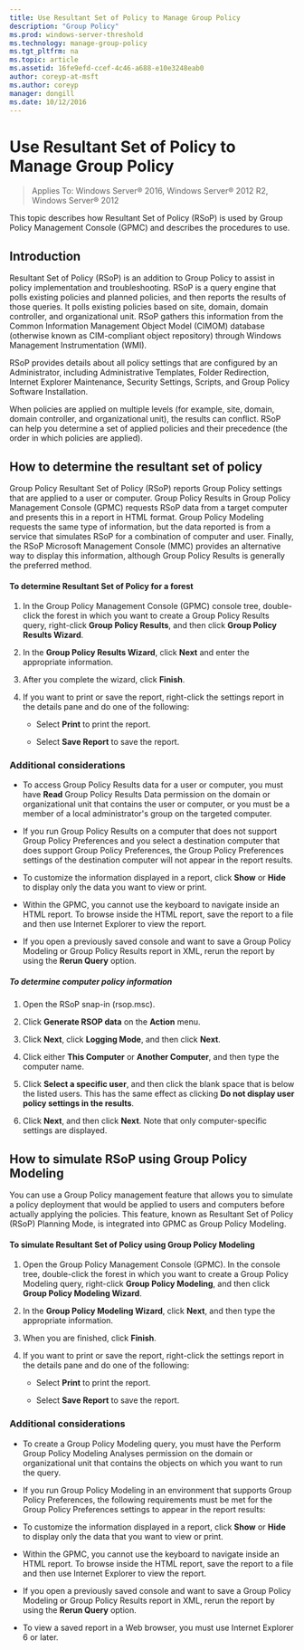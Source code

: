 ```yaml
---
title: Use Resultant Set of Policy to Manage Group Policy
description: "Group Policy"
ms.prod: windows-server-threshold
ms.technology: manage-group-policy
ms.tgt_pltfrm: na
ms.topic: article
ms.assetid: 16fe9efd-ccef-4c46-a688-e10e3248eab0
author: coreyp-at-msft
ms.author: coreyp
manager: dongill
ms.date: 10/12/2016
---
```

# Use Resultant Set of Policy to Manage Group Policy

>Applies To: Windows Server&reg; 2016, Windows Server&reg; 2012 R2, Windows Server&reg; 2012

This topic describes how Resultant Set of Policy (RSoP) is used by Group Policy Management Console (GPMC) and describes the procedures to use.

## Introduction
Resultant Set of Policy (RSoP) is an addition to Group Policy to assist in policy implementation and troubleshooting. RSoP is a query engine that polls existing policies and planned policies, and then reports the results of those queries. It polls existing policies based on site, domain, domain controller, and organizational unit. RSoP gathers this information from the Common Information Management Object Model (CIMOM) database (otherwise known as CIM-compliant object repository) through Windows Management Instrumentation (WMI).

RSoP provides details about all policy settings that are configured by an Administrator, including Administrative Templates, Folder Redirection, Internet Explorer Maintenance, Security Settings, Scripts, and Group Policy Software Installation.

When policies are applied on multiple levels (for example, site, domain, domain controller, and organizational unit), the results can conflict. RSoP can help you determine a set of applied policies and their precedence (the order in which policies are applied).

## How to determine the resultant set of policy
Group Policy Resultant Set of Policy (RSoP) reports Group Policy settings that are applied to a user or computer. Group Policy Results in Group Policy Management Console (GPMC) requests RSoP data from a target computer and presents this in a report in HTML format. Group Policy Modeling requests the same type of information, but the data reported is from a service that simulates RSoP for a combination of computer and user. Finally, the RSoP Microsoft Management Console (MMC) provides an alternative way to display this information, although Group Policy Results is generally the preferred method.

#### To determine Resultant Set of Policy for a forest

1.  In the Group Policy Management Console (GPMC) console tree, double-click the forest in which you want to create a Group Policy Results query, right-click **Group Policy Results**, and then click **Group Policy Results Wizard**.

2.  In the **Group Policy Results Wizard**, click **Next** and enter the appropriate information.

3.  After you complete the wizard, click **Finish**.

4.  If you want to print or save the report, right-click the settings report in the details pane and do one of the following:

    -   Select **Print** to print the report.

    -   Select **Save Report** to save the report.

### Additional considerations

-   To access Group Policy Results data for a user or computer, you must have **Read** Group Policy Results Data permission on the domain or organizational unit that contains the user or computer, or you must be a member of a local administrator's group on the targeted computer.

-   If you run Group Policy Results on a computer that does not support Group Policy Preferences and you select a destination computer that does support Group Policy Preferences, the Group Policy Preferences settings of the destination computer will not appear in the report results.

-   To customize the information displayed in a report, click **Show** or **Hide** to display only the data you want to view or print.

-   Within the GPMC, you cannot use the keyboard to navigate inside an HTML report. To browse inside the HTML report, save the report to a file and then use Internet Explorer to view the report.

-   If you open a previously saved console and want to save a Group Policy Modeling or Group Policy Results report in XML, rerun the report by using the **Rerun Query** option.

##### To determine computer policy information

1.  Open the RSoP snap-in (rsop.msc).

2.  Click **Generate RSOP data** on the **Action** menu.

3.  Click **Next**, click **Logging Mode**, and then click **Next**.

4.  Click either **This Computer** or **Another Computer**, and then type the computer name.

5.  Click **Select a specific user**, and then click the blank space that is below the listed users. This has the same effect as clicking **Do not display user policy settings in the results**.

6.  Click **Next**, and then click **Next**. Note that only computer-specific settings are displayed.

## How to simulate RSoP using Group Policy Modeling
You can use a Group Policy management feature that allows you to simulate a policy deployment that would be applied to users and computers before actually applying the policies. This feature, known as Resultant Set of Policy (RSoP)   Planning Mode, is integrated into GPMC as Group Policy Modeling.

#### To simulate Resultant Set of Policy using Group Policy Modeling

1.  Open the Group Policy Management Console (GPMC). In the console tree, double-click the forest in which you want to create a Group Policy Modeling query, right-click **Group Policy Modeling**, and then click **Group Policy Modeling Wizard**.

2.  In the **Group Policy Modeling Wizard**, click **Next**, and then type the appropriate information.

3.  When you are finished, click **Finish**.

4.  If you want to print or save the report, right-click the settings report in the details pane and do one of the following:

    -   Select **Print** to print the report.

    -   Select **Save Report** to save the report.

### Additional considerations

-   To create a Group Policy Modeling query, you must have the Perform Group Policy Modeling Analyses permission on the domain or organizational unit that contains the objects on which you want to run the query.

-   If you run Group Policy Modeling in an environment that supports Group Policy Preferences, the following requirements must be met for the Group Policy Preferences settings to appear in the report results:

-   To customize the information displayed in a report, click **Show** or **Hide** to display only the data that you want to view or print.

-   Within the GPMC, you cannot use the keyboard to navigate inside an HTML report. To browse inside the HTML report, save the report to a file and then use Internet Explorer to view the report.

-   If you open a previously saved console and want to save a Group Policy Modeling or Group Policy Results report in XML, rerun the report by using the **Rerun Query** option.

-   To view a saved report in a Web browser, you must use Internet Explorer 6 or later.


